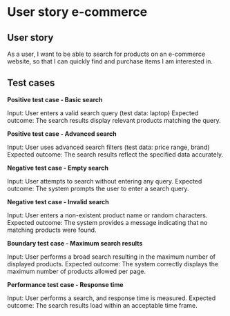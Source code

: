 # User story e-commerce

## User story

As a user, I want to be able to search for products on an e-commerce website, so that I can quickly find and purchase items I am interested in.

## Test cases

**Positive test case - Basic search**

Input: User enters a valid search query (test data: laptop)
Expected outcome: The search results display relevant products matching the query.

**Positive test case - Advanced search**

Input: User uses advanced search filters (test data: price range, brand)
Expected outcome: The search results reflect the specified data accurately.

**Negative test case - Empty search**

Input: User attempts to search without entering any query.
Expected outcome: The system prompts the user to enter a search query.

**Negative test case - Invalid search**

Input: User enters a non-existent product name or random characters.
Expected outcome: The system provides a message indicating that no matching products were found.

**Boundary test case - Maximum search results**

Input: User performs a broad search resulting in the maximum number of displayed products.
Expected outcome: The system correctly displays the maximum number of products allowed per page.

**Performance test case - Response time**

Input: User performs a search, and response time is measured.
Expected outcome: The search results load within an acceptable time frame.


